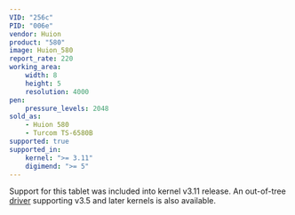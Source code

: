 ```yaml
---
VID: "256c"
PID: "006e"
vendor: Huion
product: "580"
image: Huion_580
report_rate: 220
working_area:
    width: 8
    height: 5
    resolution: 4000
pen:
    pressure_levels: 2048
sold_as:
    - Huion 580
    - Turcom TS-6580B
supported: true
supported_in:
    kernel: ">= 3.11"
    digimend: ">= 5"
---
```

Support for this tablet was included into kernel v3.11 release. An out-of-tree [driver](https://github.com/DIGImend/digimend-kernel-drivers) supporting v3.5 and later kernels is also available.

